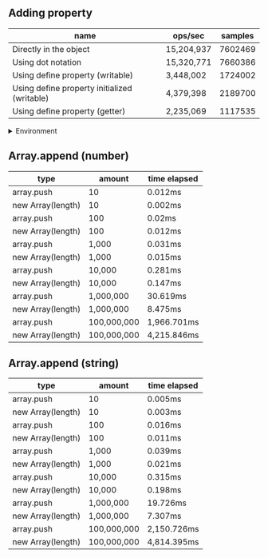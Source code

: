 ## Adding property

|name|ops/sec|samples|
|-|-|-|
|Directly in the object|15,204,937|7602469|
|Using dot notation|15,320,771|7660386|
|Using define property (writable)|3,448,002|1724002|
|Using define property initialized (writable)|4,379,398|2189700|
|Using define property (getter)|2,235,069|1117535|


<details>
<summary>Environment</summary>

* __Machine:__ linux x64 | 4 vCPUs | 15.2GB Mem
* __Run:__ Thu May 09 2024 20:26:08 GMT+0000 (Coordinated Universal Time)
</details>

<!--
{"environment":{"platform":"linux","arch":"x64","cpus":4,"totalMemory":15.245216369628906},"benchmarks":[{"name":"Directly in the object","opsSec":15204937.908768682,"samples":7602469},{"name":"Using dot notation","opsSec":15320771.846775925,"samples":7660386},{"name":"Using define property (writable)","opsSec":3448002.296686339,"samples":1724002},{"name":"Using define property initialized (writable)","opsSec":4379398.624866502,"samples":2189700},{"name":"Using define property (getter)","opsSec":2235069.0299810297,"samples":1117535}]}-->

## Array.append (number)

|type|amount|time elapsed|
|-|-|-|
array.push|10|0.012ms
new Array(length)|10|0.002ms
array.push|100|0.02ms
new Array(length)|100|0.012ms
array.push|1,000|0.031ms
new Array(length)|1,000|0.015ms
array.push|10,000|0.281ms
new Array(length)|10,000|0.147ms
array.push|1,000,000|30.619ms
new Array(length)|1,000,000|8.475ms
array.push|100,000,000|1,966.701ms
new Array(length)|100,000,000|4,215.846ms
## Array.append (string)

|type|amount|time elapsed|
|-|-|-|
array.push|10|0.005ms
new Array(length)|10|0.003ms
array.push|100|0.016ms
new Array(length)|100|0.011ms
array.push|1,000|0.039ms
new Array(length)|1,000|0.021ms
array.push|10,000|0.315ms
new Array(length)|10,000|0.198ms
array.push|1,000,000|19.726ms
new Array(length)|1,000,000|7.307ms
array.push|100,000,000|2,150.726ms
new Array(length)|100,000,000|4,814.395ms
